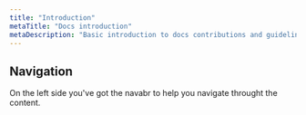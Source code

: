 ```yaml
---
title: "Introduction"
metaTitle: "Docs introduction"
metaDescription: "Basic introduction to docs contributions and guidelines"
---
```


## Navigation

On the left side you've got the navabr to help you navigate throught the content.
